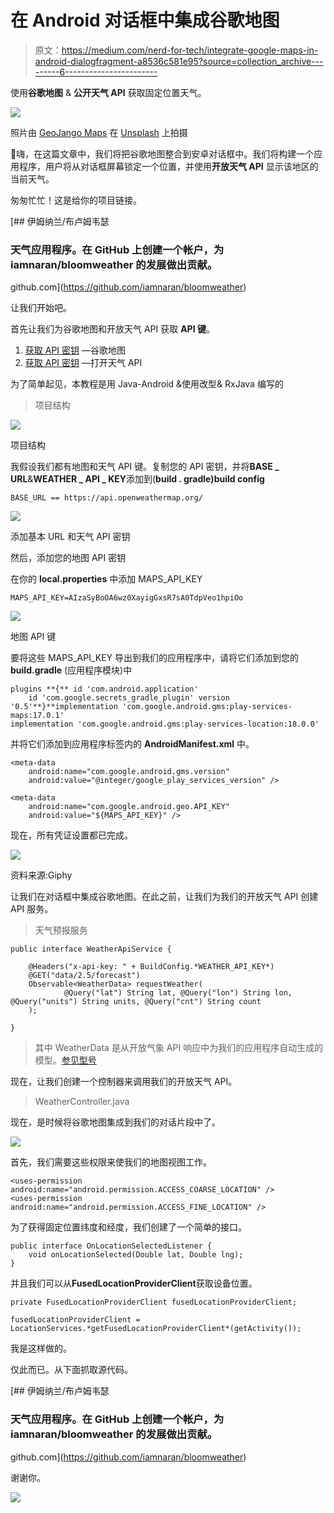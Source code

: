 # 在 Android 对话框中集成谷歌地图

> 原文：<https://medium.com/nerd-for-tech/integrate-google-maps-in-android-dialogfragment-a8536c581e95?source=collection_archive---------6----------------------->

使用**谷歌地图** & **公开天气 API** 获取固定位置天气。

![](img/170c793fc7d2c4376cb320f68a7f61c3.png)

照片由 [GeoJango Maps](https://unsplash.com/@geojango_maps?utm_source=unsplash&utm_medium=referral&utm_content=creditCopyText) 在 [Unsplash](https://unsplash.com/s/photos/map-pin?utm_source=unsplash&utm_medium=referral&utm_content=creditCopyText) 上拍摄

🚀嗨，在这篇文章中，我们将把谷歌地图整合到安卓对话框中。我们将构建一个应用程序，用户将从对话框屏幕锁定一个位置，并使用**开放天气 API** 显示该地区的当前天气。

匆匆忙忙！这是给你的项目链接。

[](https://github.com/iamnaran/bloomweather) [## 伊姆纳兰/布卢姆韦瑟

### 天气应用程序。在 GitHub 上创建一个帐户，为 iamnaran/bloomweather 的发展做出贡献。

github.com](https://github.com/iamnaran/bloomweather) 

让我们开始吧。

首先让我们为谷歌地图和开放天气 API 获取 **API 键**。

1.  [获取 API 密钥](https://developers.google.com/maps/documentation/android-sdk/get-api-key) —谷歌地图
2.  [获取 API 密钥](https://openweathermap.org/api) —打开天气 API

为了简单起见，本教程是用 Java-Android &使用改型& RxJava 编写的

> 项目结构

![](img/2a2426f2ff2a5ef5b90fef9467f59d49.png)

项目结构

我假设我们都有地图和天气 API 键。复制您的 API 密钥，并将**BASE _ URL**&**WEATHER _ API _ KEY**添加到(**build . gradle)build config**

```
BASE_URL == https://api.openweathermap.org/
```

![](img/1d9a7dbb43bdb1752e60ecaa151242a5.png)

添加基本 URL 和天气 API 密钥

然后，添加您的地图 API 密钥

在你的 **local.properties** 中添加 MAPS_API_KEY

```
MAPS_API_KEY=AIzaSyBoOA6wz0XayigGxsR7sA0TdpVeo1hpiOo
```

![](img/b8e5126bebf99f8c025b35f84360a583.png)

地图 API 键

要将这些 MAPS_API_KEY 导出到我们的应用程序中，请将它们添加到您的 **build.gradle** (应用程序模块)中

```
plugins **{** id 'com.android.application'
    id 'com.google.secrets_gradle_plugin' version '0.5'**}**implementation 'com.google.android.gms:play-services-maps:17.0.1'
implementation 'com.google.android.gms:play-services-location:18.0.0'
```

并将它们添加到应用程序标签内的 **AndroidManifest.xml** 中。

```
<meta-data
    android:name="com.google.android.gms.version"
    android:value="@integer/google_play_services_version" />

<meta-data
    android:name="com.google.android.geo.API_KEY"
    android:value="${MAPS_API_KEY}" />
```

现在，所有凭证设置都已完成。

![](img/5bc31d708ac4da9dcffa9cc017ba8602.png)

资料来源:Giphy

让我们在对话框中集成谷歌地图。在此之前，让我们为我们的开放天气 API 创建 API 服务。

> 天气预报服务

```
public interface WeatherApiService {

    @Headers("x-api-key: " + BuildConfig.*WEATHER_API_KEY*)
    @GET("data/2.5/forecast")
    Observable<WeatherData> requestWeather(
            @Query("lat") String lat, @Query("lon") String lon, @Query("units") String units, @Query("cnt") String count
    );

}
```

> 其中 WeatherData 是从开放气象 API 响应中为我们的应用程序自动生成的模型。[参见型号](https://gist.github.com/iamnaran/d4316619c0d2f27ce509faf443f38efd)

现在，让我们创建一个控制器来调用我们的开放天气 API。

> WeatherController.java

现在，是时候将谷歌地图集成到我们的对话片段中了。

![](img/179ec7482c41cdc7188c5d3bf367f568.png)

首先，我们需要这些权限来使我们的地图视图工作。

```
<uses-permission android:name="android.permission.ACCESS_COARSE_LOCATION" />
<uses-permission android:name="android.permission.ACCESS_FINE_LOCATION" />
```

为了获得固定位置纬度和经度，我们创建了一个简单的接口。

```
public interface OnLocationSelectedListener {
    void onLocationSelected(Double lat, Double lng);
}
```

并且我们可以从**FusedLocationProviderClient**获取设备位置。

```
private FusedLocationProviderClient fusedLocationProviderClient;

fusedLocationProviderClient = LocationServices.*getFusedLocationProviderClient*(getActivity());
```

我是这样做的。

仅此而已。从下面抓取源代码。

[](https://github.com/iamnaran/bloomweather) [## 伊姆纳兰/布卢姆韦瑟

### 天气应用程序。在 GitHub 上创建一个帐户，为 iamnaran/bloomweather 的发展做出贡献。

github.com](https://github.com/iamnaran/bloomweather) 

谢谢你。

![](img/bbb5e68aaf0d5fe447a0d68e0f6f48de.png)